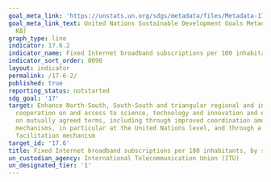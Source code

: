 ```yaml
---
goal_meta_link: 'https://unstats.un.org/sdgs/metadata/files/Metadata-17-06-02.pdf '
goal_meta_link_text: United Nations Sustainable Development Goals Metadata (PDF 211
  KB)
graph_type: line
indicator: 17.6.2
indicator_name: Fixed Internet broadband subscriptions per 100 inhabitants, by speed
indicator_sort_order: 0090
layout: indicator
permalink: /17-6-2/
published: true
reporting_status: notstarted
sdg_goal: '17'
target: Enhance North-South, South-South and triangular regional and international
  cooperation on and access to science, technology and innovation and enhance knowledge-sharing
  on mutually agreed terms, including through improved coordination among existing
  mechanisms, in particular at the United Nations level, and through a global technology
  facilitation mechanism
target_id: '17.6'
title: Fixed Internet broadband subscriptions per 100 inhabitants, by speed
un_custodian_agency: International Telecommunication Union (ITU)
un_designated_tier: '1'
---
```

